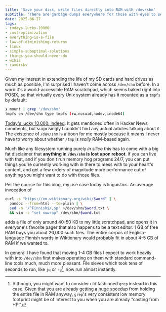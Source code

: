 ```yaml
---
title: 'Save your disk, write files directly into RAM with /dev/shm'
subtitle: 'There are garbage dumps everywhere for those with eyes to see'
date: 2025-06-27
tags: 
- todays-lucky-10000
- cost-optimization
- everything-is-a-file
- law-of-diminishing-returns
- linux
- simple-suboptimal-solutions
- things-you-should-never-do
- wikis
- ramdisks
---
```


Given my interest in extending the life of my SD cards and hard drives 
as much as possible,
I'm surprised I haven't come across `/dev/shm` before. 
In a word
it's a world-accessible RAM scratchpad, which seems baked right into POSIX, 
so that virtually every Unix system already has it mounted as a
`tmpfs` by default:

```bash
❯ mount | grep '/dev/shm'
tmpfs on /dev/shm type tmpfs (rw,nosuid,nodev,inode64)
```

[Today's lucky 10,000, indeed](https://xkcd.com/1053/).
It gets mentioned often in Hacker News comments, but surprisingly I couldn't
find any actual articles talking about it.
The existence of `/dev/shm` is a boon for me mostly because it means I never
have to worry about whether `/tmp` is *really* RAM-based again.

Much like any filesystem running purely *in silico* this has to come with a big
fat disclaimer that **anything in `/dev/shm` is lost upon reboot**. 
If you can
live with that, and if you don't run memory hog programs 24/7, you can put
things you're currently working with in there to mess with to your heart's
content, and get a few orders of magnitude more performance out of anything
you might want to do with those files.

Per the course for this blog, my use case today is linguistics. An average invocation of

```bash
curl -s "https://en.wiktionary.org/wiki/$word" | \
  pandoc --from=html --to=plain | \
  sed -n '/^Finnish$/,$p' >/dev/shm/$word.txt \
  && vim -c "set nowrap" /dev/shm/$word.txt
```

adds a file of only around 40-50 KB to my little scratchpad, and opens it in everyone's
favorite pager that also happens to be a text editor. 1 GB of free RAM buys you about 
20,000 such files. The entire corpus of English-language Finnish words in Wiktionary
would probably fit in about 4-5 GB of RAM if we wanted to.

In general I have found that moving 1-4 GB files I expect to work heavily with into 
`/dev/shm` first makes operating on them with standard command-line tools much, much
more pleasant. File sieves which took tens of seconds to run, like `jq` or `rg`[^1], 
now run almost instantly.

[^1]: Although, you might want to consider old fashioned `grep` instead in this case.
Given that you are already getting a huge speedup from holding the entire file in
RAM anyway, `grep`'s very consistent low memory footprint might be of interest to
you when you are already "casting from HP."
